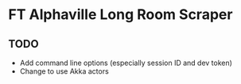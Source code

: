 # FT Alphaville Long Room Scraper
## TODO
* Add command line options (especially session ID and dev token)
* Change to use Akka actors